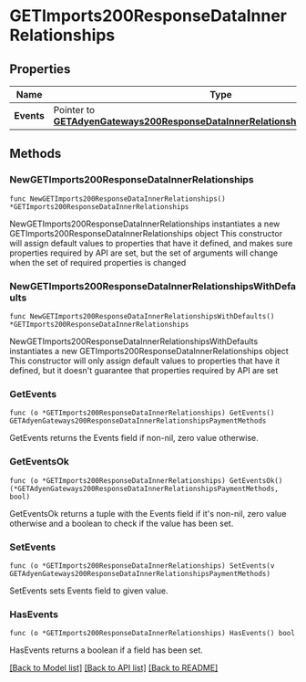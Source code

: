 # GETImports200ResponseDataInnerRelationships

## Properties

Name | Type | Description | Notes
------------ | ------------- | ------------- | -------------
**Events** | Pointer to [**GETAdyenGateways200ResponseDataInnerRelationshipsPaymentMethods**](GETAdyenGateways200ResponseDataInnerRelationshipsPaymentMethods.md) |  | [optional] 

## Methods

### NewGETImports200ResponseDataInnerRelationships

`func NewGETImports200ResponseDataInnerRelationships() *GETImports200ResponseDataInnerRelationships`

NewGETImports200ResponseDataInnerRelationships instantiates a new GETImports200ResponseDataInnerRelationships object
This constructor will assign default values to properties that have it defined,
and makes sure properties required by API are set, but the set of arguments
will change when the set of required properties is changed

### NewGETImports200ResponseDataInnerRelationshipsWithDefaults

`func NewGETImports200ResponseDataInnerRelationshipsWithDefaults() *GETImports200ResponseDataInnerRelationships`

NewGETImports200ResponseDataInnerRelationshipsWithDefaults instantiates a new GETImports200ResponseDataInnerRelationships object
This constructor will only assign default values to properties that have it defined,
but it doesn't guarantee that properties required by API are set

### GetEvents

`func (o *GETImports200ResponseDataInnerRelationships) GetEvents() GETAdyenGateways200ResponseDataInnerRelationshipsPaymentMethods`

GetEvents returns the Events field if non-nil, zero value otherwise.

### GetEventsOk

`func (o *GETImports200ResponseDataInnerRelationships) GetEventsOk() (*GETAdyenGateways200ResponseDataInnerRelationshipsPaymentMethods, bool)`

GetEventsOk returns a tuple with the Events field if it's non-nil, zero value otherwise
and a boolean to check if the value has been set.

### SetEvents

`func (o *GETImports200ResponseDataInnerRelationships) SetEvents(v GETAdyenGateways200ResponseDataInnerRelationshipsPaymentMethods)`

SetEvents sets Events field to given value.

### HasEvents

`func (o *GETImports200ResponseDataInnerRelationships) HasEvents() bool`

HasEvents returns a boolean if a field has been set.


[[Back to Model list]](../README.md#documentation-for-models) [[Back to API list]](../README.md#documentation-for-api-endpoints) [[Back to README]](../README.md)


